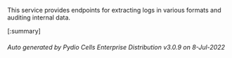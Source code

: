 






This service provides endpoints for extracting logs in various formats and auditing internal data.

[:summary]

###### Auto generated by Pydio Cells Enterprise Distribution v3.0.9 on 8-Jul-2022
